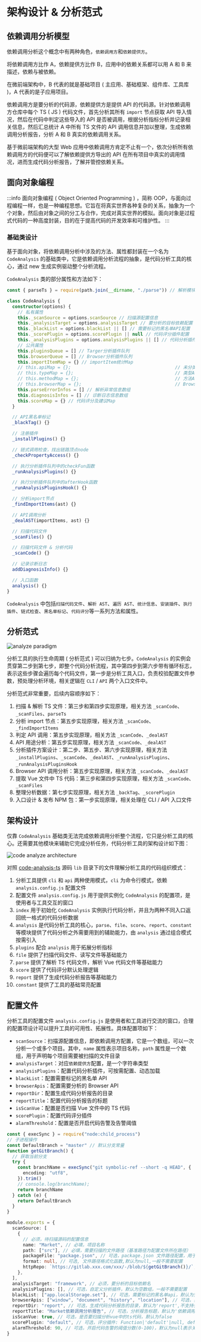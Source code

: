 # 架构设计 & 分析范式

## 依赖调用分析模型

依赖调用分析这个概念中有两种角色，`依赖调用方`和`依赖提供方`。

将依赖调用方比作 A，依赖提供方比作 B，应用中的依赖关系都可以用 A 和 B 来描述，依赖与被依赖。

在微前端架构中，B 代表的就是基础项目 ( 主应用、基础框架、组件库、工具库 )，A 代表的是子应用项目。

依赖调用方是要分析的代码源，依赖提供方是提供 API 的代码源。针对依赖调用方仓库中每个 TS ( JS ) 代码文件，首先分析其所有 `import` 节点获取 API 导入情况，然后在代码中判定这些导入的 API 是否被调用，根据分析指标分析并记录相关信息，然后汇总统计 A 中所有 TS 文件的 API 调用信息并加以整理，生成依赖调用分析报告，分析 A 和 B 真实的依赖调用关系。

基于微前端架构的大型 Web 应用中依赖调用方肯定不止有一个，依次分析所有依赖调用方的代码便可以了解依赖提供方导出的 API 在所有项目中真实的调用情况，进而生成代码分析报告，了解并管控依赖关系。

## 面向对象编程

:::info
面向对象编程 ( Object Oriented Programming ) ，简称 OOP，与面向过程编程一样，也是一种编程思想。它旨在将真实世界各种复杂的关系，抽象为一个个对象，然后由对象之间的分工与合作，完成对真实世界的模拟。面向对象是过程式代码的一种高度封装，目的在于提高代码的开发效率和可维护性。
:::

### 基础类设计

基于面向对象，将依赖调用分析中涉及的方法、属性都封装在一个名为 `CodeAnalysis` 的基础类中，它是依赖调用分析流程的抽象，是代码分析工具的核心，通过 new 生成实例驱动整个分析流程。

`CodeAnalysis` 类的部分属性和方法如下：

```ts
const { parseTs } = require(path.join(__dirname, "./parse")) // 解析模块

class CodeAnalysis {
  constructor(options) {
    // 私有属性
    this._scanSource = options.scanSource // 扫描源配置信息
    this._analysisTarget = options.analysisTarget // 要分析的目标依赖配置
    this._blackList = options.blackList || [] // 需要标记的黑名单API配置
    this._scorePlugin = options.scorePlugin || null // 代码评分插件配置
    this._analysisPlugins = options.analysisPlugins || [] // 代码分析插件配置
    // 公共属性
    this.pluginsQueue = [] // Targer分析插件队列
    this.browserQueue = [] // Browser分析插件队列
    this.importItemMap = {} // importItem统计Map
    // this.apiMap = {};                                       // 未分类API统计Map（插件挂载）
    // this.typeMap = {};                                      // 类型API统计Map（插件挂载）
    // this.methodMap = {};                                    // 方法API统计Map（插件挂载）
    // this.browserMap = {};                                   // BrowserAPI统计Map（插件挂载）
    this.parseErrorInfos = [] // 解析异常信息数组
    this.diagnosisInfos = [] // 诊断日志信息数组
    this.scoreMap = {} // 代码评分及建议Map
  }

  // API黑名单标记
  _blackTag() {}

  // 注册插件
  _installPlugins() {}

  // 链式调用检查，找出链路顶点node
  _checkPropertyAccess() {}

  // 执行分析插件队列中的checkFun函数
  _runAnalysisPlugins() {}

  // 执行分析插件队列中的afterHook函数
  _runAnalysisPluginsHook() {}

  // 分析import节点
  _findImportItems(ast) {}

  // API调用分析
  _dealAST(importItems, ast) {}

  // 扫描代码文件
  _scanFiles() {}

  // 扫描代码文件 & 分析代码
  _scanCode() {}

  // 记录诊断日志
  addDiagnosisInfo() {}

  // 入口函数
  analysis() {}
}
```

`CodeAnalysis` 中包括`扫描代码文件`、`解析 AST`、`遍历 AST`、`统计信息`、`安装插件`、`执行插件`、`链式检查`、`黑名单标记`、`代码评分`等一系列方法和属性。

## 分析范式

![analyze paradigm](/public/compilation/code-analyze/analyze-paradigm.png)

分析工具的执行生命周期 ( 分析范式 ) 可以归纳为七步。`CodeAnalysis` 的实例会贯穿第二步到第七步，即整个代码分析流程，其中第四步到第六步带有循环标志，表示这些步骤会遍历每个代码文件，第一步是分析工具入口，负责校验配置文件参数，预处理分析环境，相关逻辑在 `CLI` / `API` 两个入口文件中。

分析范式非常重要，后续内容顺序如下：

1. 扫描 & 解析 TS 文件：第三步和第四步实现原理，相关方法 `_scanCode`、`_scanFiles`、`parseTs`
1. 分析 import 节点：第五步实现原理，相关方法 `_scanCode`、`_findImportItems`
1. 判定 API 调用：第五步实现原理，相关方法 `_scanCode`、`_dealAST`
1. API 用途分析：第五步实现原理，相关方法 `_scanCode`、`_dealAST`
1. 分析插件方案设计：第二步、第五步、第六步实现原理，相关方法 `_installPlugins`、`_scanCode`、`_dealAST`、`_runAnalysisPlugins`、`_runAnalysisPluginsHook`
1. Browser API 调用分析：第五步实现原理，相关方法 `_scanCode`、`_dealAST`
1. 提取 Vue 文件中 TS 代码：第三步和第四步实现原理，相关方法 `_scanCode`、`_scanFiles`
1. 整理分析数据：第七步实现原理，相关方法 `_backTag`、`_scorePlugin`
1. 入口设计 & 发布 NPM 包：第一步实现原理，相关处理在 CLI / API 入口文件

## 架构设计

仅靠 `CodeAnalysis` 基础类无法完成依赖调用分析整个流程，它只是分析工具的核心。还需要其他模块来辅助它完成分析任务，代码分析工具的架构设计如下图：

![code analyze architecture](/public/compilation/code-analyze/code-analyze-architecture.png)

对照 [code-analysis-ts](https://github.com/liangxin199045/code-analysis-ts) 源码 `lib` 目录下的文件理解分析工具的代码组织模式：

1. 分析工具提供 `cli` 和 `api` 两种使用模式，`cli` 为命令行模式，依赖 `analysis.config.js` 配置文件
1. 配置文件 `analysis.config.js` 用于提供实例化 `CodeAnalysis` 的配置项，是使用者与工具交互的窗口
1. `index` 用于初始化 `CodeAnalysis` 实例执行代码分析，并且为两种不同入口返回统一格式的代码分析数据
1. `analysis` 是代码分析工具的核心，`parse`、`file`、`score`、`report`、`constant` 等模块提供了代码分析之外需要用到的辅助能力，由 `analysis` 通过组合模式按需引入
1. `plugins` 配合 `analysis` 用于拓展分析指标
1. `file` 提供了扫描代码文件、读写文件等基础能力
1. `parse` 提供了解析 TS 代码文件，解析 Vue 代码文件等基础能力
1. `score` 提供了代码评分默认处理逻辑
1. `report` 提供了生成代码分析报告等基础能力
1. `constant` 提供了工具的基础常亮配置

## 配置文件

分析工具的配置文件 `analysis.config.js` 是使用者和工具进行交流的窗口，合理的配置项设计可以提升工具的可用性、拓展性。具体配置项如下：

- `scanSource`：扫描源配置信息，即依赖调用方配置，它是一个数组，可以一次分析一个或多个项目。其中，`name` 属性表示项目名称，`path` 属性是一个数组，用于声明每个项目需要被扫描的文件目录
- `analysisTarget`：对应`依赖提供方`配置，是一个字符串类型
- `analysisPlugins`：配置代码分析插件，可按需配置、动态加载
- `blackList`：配置需要标记的黑名单 API
- `browserApis`：配置需要分析的 Browser API
- `reportDir`：配置生成代码分析报告的目录
- `reportTitle`：配置代码分析报告的标题
- `isScanVue`：配置是否扫描 Vue 文件中的 TS 代码
- `scorePlugin`：配置代码评分插件
- `alarmThreshold`：配置是否开启代码告警及告警阈值

```ts
const { execSync } = require("node:child_process")
// 子进程操作
const DefaultBranch = "master" // 默认分支常量
function getGitBranch() {
  // 获取当前分支
  try {
    const branchName = execSync("git symbolic-ref --short -q HEAD", {
      encoding: "utf8",
    }).trim()
    // console.log(branchName);
    return branchName
  } catch (e) {
    return DefaultBranch
  }
}

module.exports = {
  scanSource: [
    {
      // 必须，待扫描源码的配置信息
      name: "Market", // 必填，项目名称
      path: ["src"], // 必填，需要扫描的文件路径（基准路径为配置文件所在路径）
      packageFile: "package.json", // 可选，package.json 文件路径配置，用于收集依赖的版本信息
      format: null, // 可选, 文件路径格式化函数,默认为null,一般不需要配置
      httpRepo: `https://gitlab.xxx.com/xxx/-/blob/${getGitBranch()}/`, // 可选，项目gitlab/github url的访问前缀，用于点击行信息跳转，不填则不跳转
    },
  ],
  analysisTarget: "framework", // 必须，要分析的目标依赖名
  analysisPlugins: [], // 可选，自定义分析插件，默认为空数组，一般不需要配置
  blackList: ["app.localStorage.set"], // 可选，需要标记的黑名单api，默认为空数组
  browserApis: ["window", "document", "history", "location"], // 可选，要分析的BrowserApi，默认为空数组
  reportDir: "report", // 可选，生成代码分析报告的目录，默认为'report',不支持多级目录配置
  reportTitle: "Market依赖调用分析报告", // 可选，分析报告标题，默认为'依赖调用分析报告'
  isScanVue: true, // 可选，是否要扫描分析vue中的ts代码，默认为false
  scorePlugin: "default", // 可选，评分插件: Function|'default'|null, default表示运行默认插件，默认为null表示不评分
  alarmThreshold: 90, // 可选，开启代码告警的阈值分数(0-100)，默认为null表示关闭告警逻辑 (CLI模式生效)
}
```

